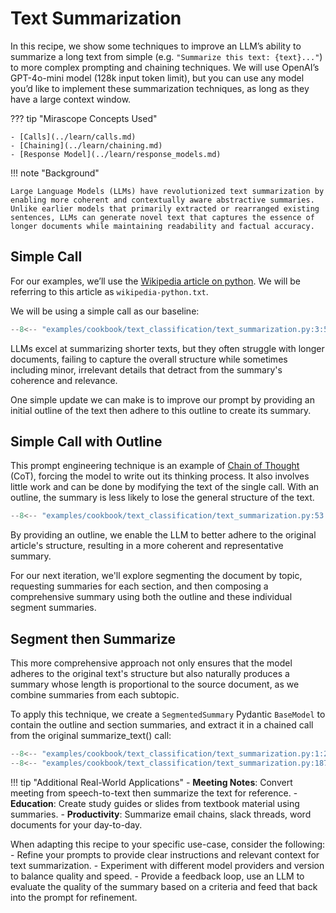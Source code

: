 # Text Summarization

In this recipe, we show some techniques to improve an LLM’s ability to summarize a long text from simple (e.g. `"Summarize this text: {text}..."`) to more complex prompting and chaining techniques. We will use OpenAI’s GPT-4o-mini model (128k input token limit), but you can use any model you’d like to implement these summarization techniques, as long as they have a large context window.

??? tip "Mirascope Concepts Used"

    - [Calls](../learn/calls.md)
    - [Chaining](../learn/chaining.md)
    - [Response Model](../learn/response_models.md)

!!! note "Background"

    Large Language Models (LLMs) have revolutionized text summarization by enabling more coherent and contextually aware abstractive summaries. Unlike earlier models that primarily extracted or rearranged existing sentences, LLMs can generate novel text that captures the essence of longer documents while maintaining readability and factual accuracy.

## Simple Call

For our examples, we’ll use the [Wikipedia article on python](https://en.wikipedia.org/wiki/Python_(programming_language)). We will be referring to this article as `wikipedia-python.txt`.

We will be using a simple call as our baseline:

```python
--8<-- "examples/cookbook/text_classification/text_summarization.py:3:51"
```

LLMs excel at summarizing shorter texts, but they often struggle with longer documents, failing to capture the overall structure while sometimes including minor, irrelevant details that detract from the summary's coherence and relevance.

One simple update we can make is to improve our prompt by providing an initial outline of the text then adhere to this outline to create its summary.

## Simple Call with Outline

This prompt engineering technique is an example of [Chain of Thought](https://www.promptingguide.ai/techniques/cot) (CoT), forcing the model to write out its thinking process. It also involves little work and can be done by modifying the text of the single call. With an outline, the summary is less likely to lose the general structure of the text.

```python
--8<-- "examples/cookbook/text_classification/text_summarization.py:53:186"
```

By providing an outline, we enable the LLM to better adhere to the original article's structure, resulting in a more coherent and representative summary.

For our next iteration, we'll explore segmenting the document by topic, requesting summaries for each section, and then composing a comprehensive summary using both the outline and these individual segment summaries.

## Segment then Summarize

This more comprehensive approach not only ensures that the model adheres to the original text's structure but also naturally produces a summary whose length is proportional to the source document, as we combine summaries from each subtopic.

To apply this technique, we create a `SegmentedSummary` Pydantic `BaseModel` to contain the outline and section summaries, and extract it in a chained call from the original summarize_text() call:

```python
--8<-- "examples/cookbook/text_classification/text_summarization.py:1:2"
--8<-- "examples/cookbook/text_classification/text_summarization.py:187:272"
```

!!! tip "Additional Real-World Applications"
    - **Meeting Notes**: Convert meeting from speech-to-text then summarize the text for reference.
    - **Education**: Create study guides or slides from textbook material using summaries.
    - **Productivity**: Summarize email chains, slack threads, word documents for your day-to-day.

When adapting this recipe to your specific use-case, consider the following:
    - Refine your prompts to provide clear instructions and relevant context for text summarization.
    - Experiment with different model providers and version to balance quality and speed.
    - Provide a feedback loop, use an LLM to evaluate the quality of the summary based on a criteria and feed that back into the prompt for refinement.

